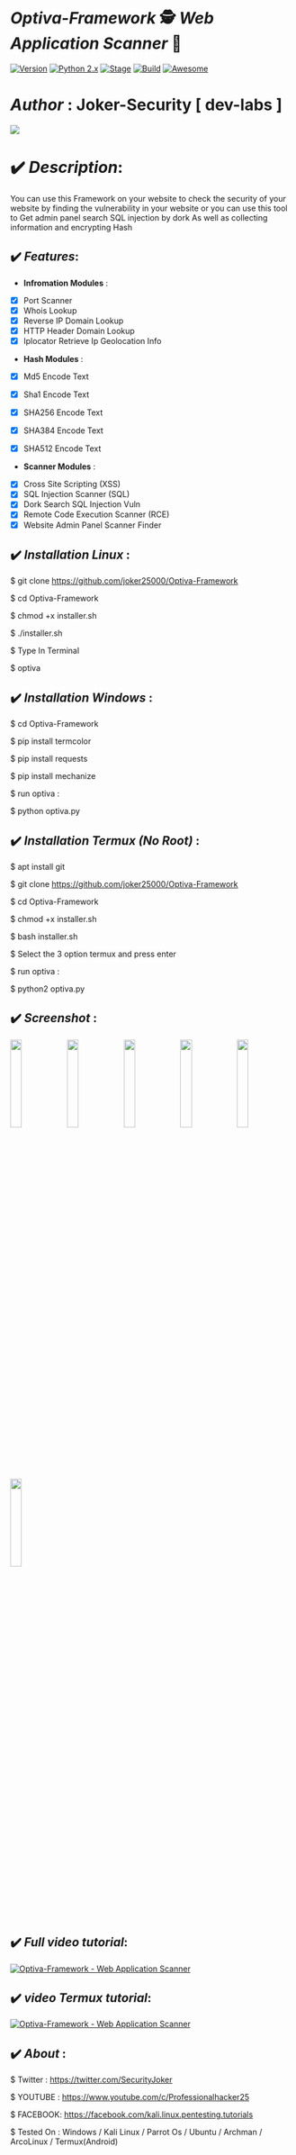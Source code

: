 #  ***Optiva-Framework*** 🕵️ ***Web Application Scanner*** 💉
[![Version](https://img.shields.io/badge/Optiva-Frameworkv1.0.4-brightgreen.svg?maxAge=259200)]()
[![Python 2.x](https://img.shields.io/badge/python-2.x-blue.svg)]()
[![Stage](https://img.shields.io/badge/Release-Stable-brightgreen.svg)]()
[![Build](https://img.shields.io/badge/Supported_OS-Ubuntu,Kali,Arch,Parrot-blue,Windows,Android.svg)]()
[![Awesome](https://awesome.re/badge.svg)](https://awesome.re)
# ***Author*** : Joker-Security [ dev-labs ] 
 ![](https://i.imgur.com/VESr2Et.jpg)
 
# ✔️ ***Description***: 

You can use this Framework on your website to check the security of your website by finding the vulnerability in your website or you can use this tool to Get admin panel search  SQL injection by dork As well as collecting information and encrypting Hash

## ✔️ ***Features***:

- __Infromation Modules__ :

- [x] Port Scanner
- [x] Whois Lookup
- [x] Reverse IP Domain Lookup
- [x] HTTP Header Domain Lookup
- [x] Iplocator Retrieve Ip Geolocation Info 

- __Hash Modules__ :
- [x] Md5 Encode Text
- [x] Sha1 Encode Text
- [x] SHA256 Encode Text
- [x] SHA384 Encode Text
- [x] SHA512 Encode Text

	
- __Scanner Modules__ :
- [x] Cross Site Scripting (XSS) 
- [x] SQL Injection Scanner (SQL)
- [x] Dork Search SQL Injection Vuln 
- [x] Remote Code Execution Scanner (RCE)
- [x] Website Admin Panel Scanner Finder

## ✔️ ***Installation Linux*** :

$ git clone https://github.com/joker25000/Optiva-Framework

$ cd Optiva-Framework  

$ chmod +x installer.sh 

$ ./installer.sh 

$ Type In Terminal

$ optiva

## ✔️ ***Installation Windows*** :

$ cd Optiva-Framework

$ pip install termcolor

$ pip install requests

$ pip install mechanize
 
$ run optiva :

$ python optiva.py 

## ✔️ ***Installation Termux (No Root)*** :

$ apt install git

$ git clone https://github.com/joker25000/Optiva-Framework

$ cd Optiva-Framework 

$ chmod +x installer.sh 

$ bash installer.sh 

$ Select the 3 option termux and press enter

$ run optiva :

$ python2 optiva.py

## ✔️ ***Screenshot*** :
<img src="https://i.imgur.com/PwmPoNh.png" width="20%"></img><img src="https://i.imgur.com/aCz0OPg.png" width="20%"></img><img src="https://i.imgur.com/TP4awyu.png" width="20%"></img><img src="https://i.imgur.com/A8dQGdj.png" width="20%"></img><img src="https://i.imgur.com/OGr5ZJZ.png" width="20%"></img><img src="https://i.imgur.com/AhkU0nd.png" width="20%"></img>

## ✔️ ***Full video tutorial***:
[![ Optiva-Framework - Web Application Scanner ](https://i.ytimg.com/vi/eF11o6yLlv8/hqdefault.jpg)](https://www.youtube.com/watch?v=eF11o6yLlv8&t=31s)
## ✔️ ***video Termux tutorial***:
[![ Optiva-Framework - Web Application Scanner ](https://i.ytimg.com/vi/RXQPgrIlRe4/hqdefault.jpg)](https://www.youtube.com/watch?v=RXQPgrIlRe4)
## ✔️ ***About*** :

$ Twitter : https://twitter.com/SecurityJoker

$ YOUTUBE : https://www.youtube.com/c/Professionalhacker25

$ FACEBOOK: https://facebook.com/kali.linux.pentesting.tutorials

$ Tested On : Windows / Kali Linux /  Parrot Os / Ubuntu / Archman / ArcoLinux / Termux(Android)



